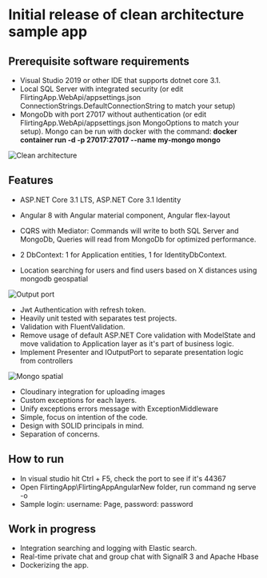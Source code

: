 # Initial release of clean architecture sample app

## Prerequisite software requirements

- Visual Studio 2019 or other IDE that supports dotnet core 3.1.
- Local SQL Server with integrated security (or edit FlirtingApp.WebApi/appsettings.json ConnectionStrings.DefaultConnectionString to match your setup)
- MongoDb with port 27017 without authentication (or edit FlirtingApp.WebApi/appsettings.json MongoOptions to match your setup). Mongo can be run with docker with the command: **docker container run -d -p 27017:27017 --name my-mongo mongo**

<img src="https://imgur.com/download/zpTqpYs/"
     alt="Clean architecture" />

## Features

- ASP.NET Core 3.1 LTS, ASP.NET Core 3.1 Identity
- Angular 8 with Angular material component, Angular flex-layout

- CQRS with Mediator: Commands will write to both SQL Server and MongoDb, Queries will read from MongoDb for optimized performance.
- 2 DbContext: 1 for Application entities, 1 for IdentityDbContext.
- Location searching for users and find users based on X distances using mongodb geospatial

<img src="https://imgur.com/download/7Aqcj3P/"
     alt="Output port" />
     
- Jwt Authentication with refresh token.
- Heavily unit tested with separates test projects.
- Validation with FluentValidation.
- Remove usage of default ASP.NET Core validation with ModelState and move validation to Application layer as it's part of business logic.
- Implement Presenter and IOutputPort to separate presentation logic from controllers

<img src="https://media.giphy.com/media/ejDuWiZ5JV0xaqzx7h/giphy.gif"
     alt="Mongo spatial" />
     
- Cloudinary integration for uploading images
- Custom exceptions for each layers.
- Unify exceptions errors message with ExceptionMiddleware
- Simple, focus on intention of the code.
- Design with SOLID principals in mind.
- Separation of concerns.

## How to run

- In visual studio hit Ctrl + F5, check the port to see if it's 44367
- Open FlirtingApp\FlirtingAppAngularNew folder, run command ng serve -o
- Sample login: username: Page, password: password

## Work in progress

- Integration searching and logging with Elastic search.
- Real-time private chat and group chat with SignalR 3 and Apache Hbase
- Dockerizing the app.
